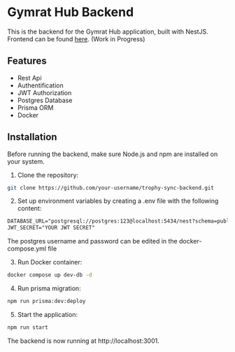 # Gymrat Hub Backend

This is the backend for the Gymrat Hub application, built with NestJS.
Frontend can be found [here](https://github.com/pascalgrim/gymrat-hub-frontend). (Work in Progress)

## Features

- Rest Api
- Authentification
- JWT Authorization
- Postgres Database
- Prisma ORM
- Docker

## Installation

Before running the backend, make sure Node.js and npm are installed on your system.

1. Clone the repository:

```bash
git clone https://github.com/your-username/trophy-sync-backend.git
```

2. Set up environment variables by creating a .env file with the following content:

```markdown
DATABASE_URL="postgresql://postgres:123@localhost:5434/nest?schema=public"
JWT_SECRET="YOUR JWT SECRET"
```

The postgres username and password can be edited in the docker-compose.yml file

3. Run Docker container:

```bash
docker compose up dev-db -d
```

4. Run prisma migration:

```bash
npm run prisma:dev:deploy
```

5. Start the application:

```bash
npm run start
```

The backend is now running at http://localhost:3001.

